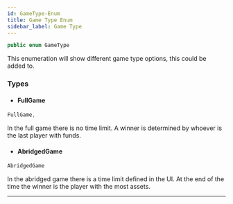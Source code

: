 ```yaml
---
id: GameType-Enum
title: Game Type Enum
sidebar_label: Game Type 
---
```


```java
public enum GameType
```

This enumeration will show different game type options, this could be added to. 

### Types
- #### FullGame
```java
FullGame,
```
In the full game there is no time limit. A winner is determined by whoever is the last player with funds.  

- #### AbridgedGame 
```java
AbridgedGame
```
In the abridged game there is a time limit defined in the UI. At the end of the time the winner is the player with the most assets. 

---